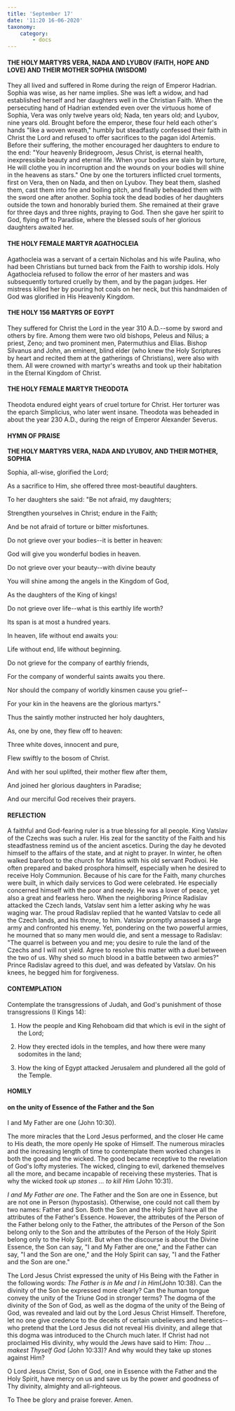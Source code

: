 ```yaml
---
title: 'September 17'
date: '11:20 16-06-2020'
taxonomy:
    category:
        - docs
---
```


#### THE HOLY MARTYRS VERA, NADA AND LYUBOV (FAITH, HOPE AND LOVE) AND THEIR MOTHER SOPHIA (WISDOM)

They all lived and suffered in Rome during the reign of Emperor Hadrian. Sophia was wise, as her name implies. She was left a widow, and had established herself and her daughters well in the Christian Faith. When the persecuting hand of Hadrian extended even over the virtuous home of Sophia, Vera was only twelve years old; Nada, ten years old; and Lyubov, nine years old. Brought before the emperor, these four held each other's hands "like a woven wreath," humbly but steadfastly confessed their faith in Christ the Lord and refused to offer sacrifices to the pagan idol Artemis. Before their suffering, the mother encouraged her daughters to endure to the end: "Your heavenly Bridegroom, Jesus Christ, is eternal health, inexpressible beauty and eternal life. When your bodies are slain by torture, He will clothe you in incorruption and the wounds on your bodies will shine in the heavens as stars." One by one the torturers inflicted cruel torments, first on Vera, then on Nada, and then on Lyubov. They beat them, slashed them, cast them into fire and boiling pitch, and finally beheaded them with the sword one after another. Sophia took the dead bodies of her daughters outside the town and honorably buried them. She remained at their grave for three days and three nights, praying to God. Then she gave her spirit to God, flying off to Paradise, where the blessed souls of her glorious daughters awaited her.

#### THE HOLY FEMALE MARTYR AGATHOCLEIA

Agathocleia was a servant of a certain Nicholas and his wife Paulina, who had been Christians but turned back from the Faith to worship idols. Holy Agathocleia refused to follow the error of her masters and was subsequently tortured cruelly by them, and by the pagan judges. Her mistress killed her by pouring hot coals on her neck, but this handmaiden of God was glorified in His Heavenly Kingdom.

#### THE HOLY 156 MARTYRS OF EGYPT

They suffered for Christ the Lord in the year 310 A.D.--some by sword and others by fire. Among them were two old bishops, Peleus and Nilus; a priest, Zeno; and two prominent men, Patermuthius and Elias. Bishop Silvanus and John, an eminent, blind elder (who knew the Holy Scriptures by heart and recited them at the gatherings of Christians), were also with them. All were crowned with martyr's wreaths and took up their habitation in the Eternal Kingdom of Christ.

#### THE HOLY FEMALE MARTYR THEODOTA

Theodota endured eight years of cruel torture for Christ. Her torturer was the eparch Simplicius, who later went insane. Theodota was beheaded in about the year 230 A.D., during the reign of Emperor Alexander Severus.



#### HYMN OF PRAISE

**THE HOLY MARTYRS VERA, NADA AND LYUBOV, 
AND THEIR MOTHER, SOPHIA**

Sophia, all-wise, glorified the Lord; 


As a sacrifice to Him, she offered three most-beautiful daughters. 


To her daughters she said: "Be not afraid, my daughters; 


Strengthen yourselves in Christ; endure in the Faith; 


And be not afraid of torture or bitter misfortunes. 


Do not grieve over your bodies--it is better in heaven: 


God will give you wonderful bodies in heaven.


Do not grieve over your beauty--with divine beauty 


You will shine among the angels in the Kingdom of God, 


As the daughters of the King of kings! 


Do not grieve over life--what is this earthly life worth? 


Its span is at most a hundred years. 


In heaven, life without end awaits you: 


Life without end, life without beginning. 


Do not grieve for the company of earthly friends, 


For the company of wonderful saints awaits you there. 


Nor should the company of worldly kinsmen cause you grief-- 


For your kin in the heavens are the glorious martyrs." 


Thus the saintly mother instructed her holy daughters, 


As, one by one, they flew off to heaven: 


Three white doves, innocent and pure, 


Flew swiftly to the bosom of Christ. 


And with her soul uplifted, their mother flew after them, 


And joined her glorious daughters in Paradise; 


And our merciful God receives their prayers.


#### REFLECTION

A faithful and God-fearing ruler is a true blessing for all people. King Vatslav of the Czechs was such a ruler. His zeal for the sanctity of the Faith and his steadfastness remind us of the ancient ascetics. During the day he devoted himself to the affairs of the state, and at night to prayer. In winter, he often walked barefoot to the church for Matins with his old servant Podivoi. He often prepared and baked prosphora himself, especially when he desired to receive Holy Communion. Because of his care for the Faith, many churches were built, in which daily services to God were celebrated. He especially concerned himself with the poor and needy. He was a lover of peace, yet also a great and fearless hero. When the neighboring Prince Radislav attacked the Czech lands, Vatslav sent him a letter asking why he was waging war. The proud Radislav replied that he wanted Vatslav to cede all the Czech lands, and his throne, to him. Vatslav promptly amassed a large army and confronted his enemy. Yet, pondering on the two powerful armies, he mourned that so many men would die, and sent a message to Radislav: "The quarrel is between you and me; you desire to rule the land of the Czechs and I will not yield. Agree to resolve this matter with a duel between the two of us. Why shed so much blood in a battle between two armies?" Prince Radislav agreed to this duel, and was defeated by Vatslav. On his knees, he begged him for forgiveness.



#### CONTEMPLATION

Contemplate the transgressions of Judah, and God's punishment of those transgressions (I Kings 14):

1.  How the people and King Rehoboam did that which is evil in the sight of the Lord;

1.  How they erected idols in the temples, and how there were many sodomites in the land;

1.  How the king of Egypt attacked Jerusalem and plundered all the gold of the Temple.



#### HOMILY

#### on the unity of Essence of the Father and the Son

I and My Father are one (John 10:30).

The more miracles that the Lord Jesus performed, and the closer He came to His death, the more openly He spoke of Himself. The numerous miracles and the increasing length of time to contemplate them worked changes in both the good and the wicked. The good became receptive to the revelation of God's lofty mysteries. The wicked, clinging to evil, darkened themselves all the more, and became incapable of receiving these mysteries. That is why the wicked *took up stones … to kill Him* (John 10:31).

*I and My Father are one*. The Father and the Son are one in Essence, but are not one in Person (hypostasis). Otherwise, one could not call them by two names: Father and Son. Both the Son and the Holy Spirit have all the attributes of the Father's Essence. However, the attributes of the Person of the Father belong only to the Father, the attributes of the Person of the Son belong only to the Son and the attributes of the Person of the Holy Spirit belong only to the Holy Spirit. But when the discourse is about the Divine Essence, the Son can say, "I and My Father are one," and the Father can say, "I and the Son are one," and the Holy Spirit can say, "I and the Father and the Son are one."

The Lord Jesus Christ expressed the unity of His Being with the Father in the following words: *The Father is in Me and I in Him*(John 10:38). Can the divinity of the Son be expressed more clearly? Can the human tongue convey the unity of the Triune God in stronger terms? The dogma of the divinity of the Son of God, as well as the dogma of the unity of the Being of God, was revealed and laid out by the Lord Jesus Christ Himself. Therefore, let no one give credence to the deceits of certain unbelievers and heretics--who pretend that the Lord Jesus did not reveal His divinity, and allege that this dogma was introduced to the Church much later. If Christ had not proclaimed His divinity, why would the Jews have said to Him: *Thou … makest Thyself God* (John 10:33)? And why would they take up stones against Him?

O Lord Jesus Christ, Son of God, one in Essence with the Father and the Holy Spirit, have mercy on us and save us by the power and goodness of Thy divinity, almighty and all-righteous.

To Thee be glory and praise forever. Amen.

